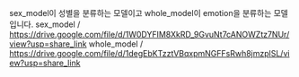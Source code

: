
sex_model이 성별을 분류하는 모델이고 whole_model이 emotion을 분류하는 모델입니다.
sex_model  / https://drive.google.com/file/d/1W0DYFIM8XkRD_9GvuNt7cANOWZtz7NUr/view?usp=share_link
whole_model   /  https://drive.google.com/file/d/1degEbKTzztVBqxpmNGFFsRwh8jmzplSL/view?usp=share_link

